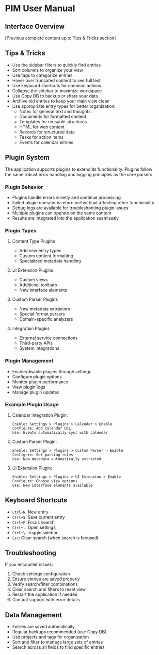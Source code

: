 # PIM User Manual

## Interface Overview

[Previous complete content up to Tips & Tricks section]

## Tips & Tricks

- Use the sidebar filters to quickly find entries
- Sort columns to organize your view
- Use tags to categorize entries
- Hover over truncated content to see full text
- Use keyboard shortcuts for common actions
- Collapse the sidebar to maximize workspace
- Use Copy DB to backup or share your data
- Archive old entries to keep your main view clean
- Use appropriate entry types for better organization:
  - Notes for general text and thoughts
  - Documents for formatted content
  - Templates for reusable structures
  - HTML for web content
  - Records for structured data
  - Tasks for action items
  - Events for calendar entries

## Plugin System

The application supports plugins to extend its functionality. Plugins follow the same robust error handling and logging principles as the core parsers.

### Plugin Behavior

- Plugins handle errors silently and continue processing
- Failed plugin operations return null without affecting other functionality
- Debug logs are available for troubleshooting plugin issues
- Multiple plugins can operate on the same content
- Results are integrated into the application seamlessly

### Plugin Types

1. Content Type Plugins
   - Add new entry types
   - Custom content formatting
   - Specialized metadata handling

2. UI Extension Plugins
   - Custom views
   - Additional toolbars
   - New interface elements

3. Custom Parser Plugins
   - New metadata extractors
   - Special format parsers
   - Domain-specific analyzers

4. Integration Plugins
   - External service connections
   - Third-party APIs
   - System integrations

### Plugin Management

- Enable/disable plugins through settings
- Configure plugin options
- Monitor plugin performance
- View plugin logs
- Manage plugin updates

### Example Plugin Usage

1. Calendar Integration Plugin:
   ```
   Enable: Settings > Plugins > Calendar > Enable
   Configure: Add calendar URL
   Use: Events automatically sync with calendar
   ```

2. Custom Parser Plugin:
   ```
   Enable: Settings > Plugins > Custom Parser > Enable
   Configure: Set parsing rules
   Use: New metadata automatically extracted
   ```

3. UI Extension Plugin:
   ```
   Enable: Settings > Plugins > UI Extension > Enable
   Configure: Choose view options
   Use: New interface elements available
   ```

## Keyboard Shortcuts

- `Ctrl+N`: New entry
- `Ctrl+S`: Save current entry
- `Ctrl+F`: Focus search
- `Ctrl+,`: Open settings
- `Ctrl+\`: Toggle sidebar
- `Esc`: Clear search (when search is focused)

## Troubleshooting

If you encounter issues:
1. Check settings configuration
2. Ensure entries are saved properly
3. Verify search/filter combinations
4. Clear search and filters to reset view
5. Restart the application if needed
6. Contact support with error details

## Data Management

- Entries are saved automatically
- Regular backups recommended (use Copy DB)
- Use projects and tags for organization
- Sort and filter to manage large sets of entries
- Search across all fields to find specific entries
